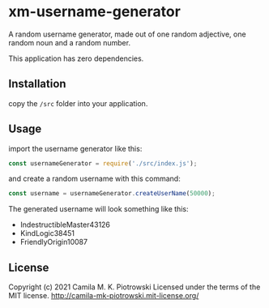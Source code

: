 # xm-username-generator

A random username generator, made out of one random adjective, one random noun and a random number.

This application has zero dependencies.

## Installation

copy the `/src` folder into your application.

## Usage

import the username generator like this:

```js
const usernameGenerator = require('./src/index.js');
```

and create a random username with this command:

```js
const username = usernameGenerator.createUserName(50000);
```

The generated username will look something like this:
- IndestructibleMaster43126
- KindLogic38451 
- FriendlyOrigin10087

## License
Copyright (c) 2021 Camila M. K. Piotrowski Licensed under the terms of the MIT license. http://camila-mk-piotrowski.mit-license.org/